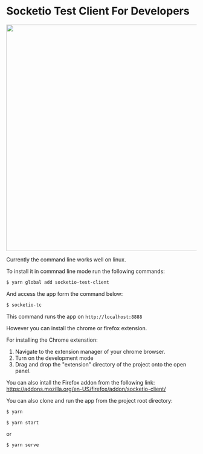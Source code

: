 # Socketio Test Client For Developers



<img src="https://user-images.githubusercontent.com/7148972/143257622-fb8ee993-6bd6-43ef-9403-79f70c9dde22.png" align="center" width="600">

Currently the command line works well on linux.

To install it in commnad line mode run the following commands:

```bash
$ yarn global add socketio-test-client
```

And access the app form the command below:

```bash
$ socketio-tc
```
This command runs the app on `http://localhost:8888`

However you can install the chrome or firefox extension.

For installing the Chrome extenstion:
1. Navigate to the extension manager of your chrome browser.
2. Turn on the development mode
3. Drag and drop the "extension" directory of the project onto the open panel.

You can also intall the Firefox addon from the following link:
https://addons.mozilla.org/en-US/firefox/addon/socketio-client/


You can also clone and run the app from the project root directory:

```bash
$ yarn
```
```bash
$ yarn start
```
or

```bash
$ yarn serve
```


